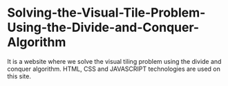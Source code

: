 # Solving-the-Visual-Tile-Problem-Using-the-Divide-and-Conquer-Algorithm
It is a website where we solve the visual tiling problem using the divide and conquer algorithm. HTML, CSS and JAVASCRIPT technologies are used on this site.
